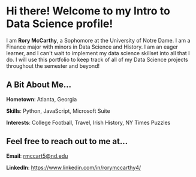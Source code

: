 # Hi there! Welcome to my Intro to Data Science profile!
I am **Rory McCarthy**, a Sophomore at the University of Notre Dame. I am a Finance major with minors in Data Science and History. I am an eager learner, and I can't wait to implement my data science skillset into all that I do. I will use this portfolio to keep track of all of my Data Science projects throughout the semester and beyond!

## A Bit About Me...
**Hometown**: Atlanta, Georgia

**Skills**: Python, JavaScript, Microsoft Suite

**Interests**: College Football, Travel, Irish History, NY Times Puzzles

## Feel free to reach out to me at...

**Email**: rmccart5@nd.edu

**LinkedIn**: https://www.linkedin.com/in/rorymccarthy4/
<!--
**rmccart5/rmccart5** is a ✨ _special_ ✨ repository because its `README.md` (this file) appears on your GitHub profile.

-->
